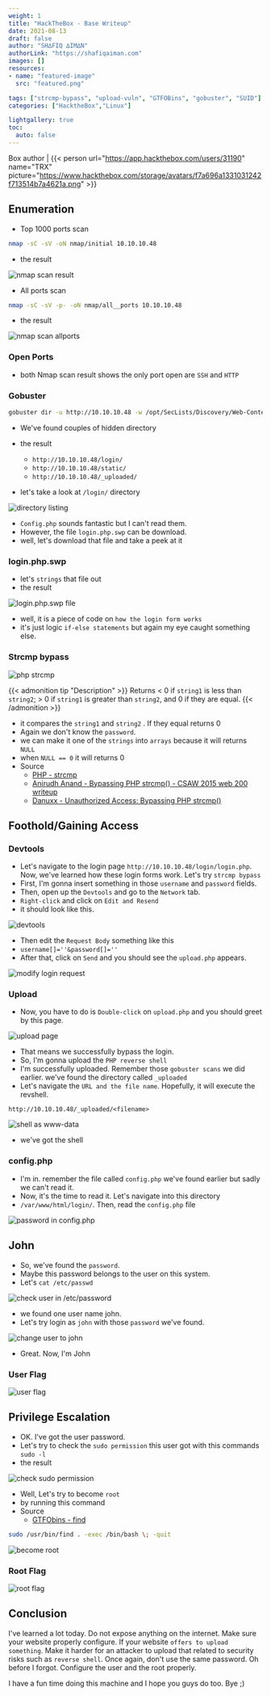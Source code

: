 ```yaml
---
weight: 1
title: "HackTheBox - Base Writeup"
date: 2021-08-13
draft: false
author: "SH∆FIQ ∆IM∆N"
authorLink: "https://shafiqaiman.com"
images: []
resources:
- name: "featured-image"
  src: "featured.png"

tags: ["strcmp-bypass", "upload-vuln", "GTFOBins", "gobuster", "SUID"]
categories: ["HacktheBox","Linux"]

lightgallery: true
toc:
  auto: false
---
```


Box author | {{< person url="https://app.hackthebox.com/users/31190" name="TRX" picture="https://www.hackthebox.com/storage/avatars/f7a696a1331031242f713514b7a4621a.png" >}}

<!--more-->

## Enumeration

- Top 1000 ports scan

```bash
nmap -sC -sV -oN nmap/initial 10.10.10.48
```

- the result

![nmap scan result](1000.png "nmap scan result")

- All ports scan

```bash
nmap -sC -sV -p- -oN nmap/all__ports 10.10.10.48
```

- the result

![nmap scan allports](all_port.png "nmap scan allports")

### Open Ports
- both Nmap scan result shows the only port open are `SSH` and `HTTP`

### Gobuster

```bash
gobuster dir -u http://10.10.10.48 -w /opt/SecLists/Discovery/Web-Content/raft-small-words.txt -x php.html -o Rgobuster
```

- We've found couples of hidden directory
- the result
	- `http://10.10.10.48/login/`
	- `http://10.10.10.48/static/`
	- `http://10.10.10.48/_uploaded/`

- let's take a look at `/login/` directory

![directory listing](index.png "directory listing")

- `Config.php` sounds fantastic but I can't read them.
- However, the file `login.php.swp` can be download.
- well, let's download that file and take a peek at it

### login.php.swp

- let's `strings` that file out
- the result

![login.php.swp file](swp.png "login.php.swp file")

- well, it is a piece of code on `how the login form works`
- it's just logic `if-else statements` but again my eye caught something else.

### Strcmp bypass
![php strcmp](strcmp.png "php strcmp")

{{< admonition tip "Description" >}}
Returns < 0 if `string1` is less than `string2`; > 0 if `string1` is greater than `string2`, and 0 if they are equal.
{{< /admonition >}}

- it compares the `string1` and `string2` . If they equal returns 0
- Again we don't know the `password`. 
- we can make it one of the `strings` into `arrays` because it will returns `NULL`
- when `NULL == 0` it will returns 0
- Source
	- [PHP - strcmp](https://www.php.net/manual/en/function.strcmp.php)
	- [Anirudh Anand - Bypassing PHP strcmp() - CSAW 2015 web 200 writeup](https://blog.0daylabs.com/2015/09/21/csaw-web-200-write-up/)
	- [Danuxx - Unauthorized Access: Bypassing PHP strcmp()](https://danuxx.blogspot.com/2013/03/unauthorized-access-bypassing-php-strcmp.html)

## Foothold/Gaining Access

### Devtools
- Let's navigate to the login page `http://10.10.10.48/login/login.php`. Now, we've learned how these login forms work. Let's try `strcmp bypass`
- First, I'm gonna insert something in those `username` and `password` fields.
- Then, open up the `Devtools` and go to the `Network` tab. 
- `Right-click` and click on `Edit and Resend`
- it should look like this.

![devtools](dev-1.png "devtools")

- Then edit the `Request Body` something like this
- `username[]=''&password[]=''`
- After that, click on `Send` and you should see the `upload.php` appears.

![modify login request](dev-2.png "modify login request")

### Upload
- Now, you have to do is `Double-click` on `upload.php` and you should greet by this page.

![upload page](upload.png "upload page")

- That means we successfully bypass the login.
- So, I'm gonna upload the `PHP reverse shell`
- I'm successfully uploaded. Remember those `gobuster scans` we did earlier. we've found the directory called `_uploaded`
- Let's navigate the `URL and the file name`. Hopefully, it will execute the revshell.

`http://10.10.10.48/_uploaded/<filename>`

![shell as www-data](shell.png "shell as www-data")
- we've got the shell

### config.php
- I'm in. remember the file called `config.php` we've found earlier but sadly we can't read it.
- Now, it's the time to read it. Let's navigate into this directory
- `/var/www/html/login/`. Then, read the `config.php` file

![password in config.php](pass.png "password in config.php")

## John
- So, we've found the `password`.
- Maybe this password belongs to the user on this system.
- Let's `cat /etc/passwd`

![check user in /etc/password](john.png "check user in /etc/password")

- we found one user name john.
- Let's try login as `john` with those `password` we've found.

![change user to john](john-cena.png "change user to john")

- Great. Now, I'm John

### User Flag

![user flag](user.png "user flag")

## Privilege Escalation

- OK. I've got the user password. 
- Let's try to check the `sudo permission` this user got with this commands `sudo -l`
- the result

![check sudo permission](find.png "check sudo permission")

- Well, Let's try to become `root`
- by running this command
- Source
	- [GTFObins - find](https://gtfobins.github.io/gtfobins/find/#sudo)

```bash
sudo /usr/bin/find . -exec /bin/bash \; -quit
```

![become root](haha.png "become root")

### Root Flag
![root flag](root.png "root flag")

## Conclusion
I've learned a lot today. Do not expose anything on the internet. Make sure your website properly configure. If your website `offers to upload something`. Make it harder for an attacker to upload that related to security risks such as `reverse shell`. Once again, don't use the same password. Oh before I forgot. Configure the user and the root properly.

I have a fun time doing this machine and I hope you guys do too. Bye ;)